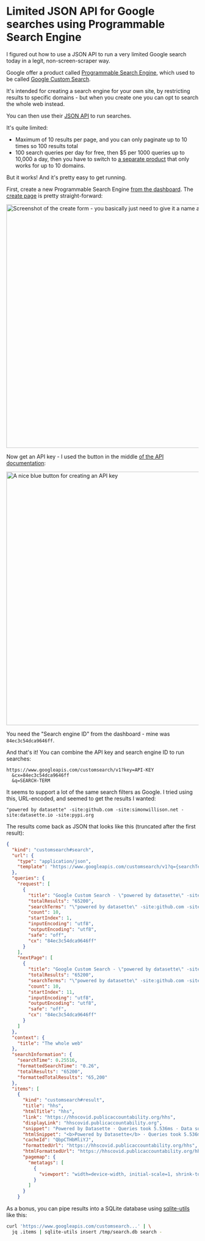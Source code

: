 # Limited JSON API for Google searches using Programmable Search Engine

I figured out how to use a JSON API to run a very limited Google search today in a legit, non-screen-scraper way.

Google offer a product called [Programmable Search Engine](https://programmablesearchengine.google.com/), which used to be called [Google Custom Search](https://en.wikipedia.org/wiki/Google_Programmable_Search_Engine).

It's intended for creating a search engine for your own site, by restricting results to specific domains - but when you create one you can opt to search the whole web instead.

You can then use their [JSON API](https://developers.google.com/custom-search/v1/overview) to run searches.

It's quite limited:

- Maximum of 10 results per page, and you can only paginate up to 10 times so 100 results total
- 100 search queries per day for free, then $5 per 1000 queries up to 10,000 a day, then you have to switch to [a separate product](https://developers.google.com/custom-search/v1/site_restricted_api) that only works for up to 10 domains.

But it works! And it's pretty easy to get running.

First, create a new Programmable Search Engine [from the dashboard](https://programmablesearchengine.google.com/controlpanel/all). The [create page](https://programmablesearchengine.google.com/controlpanel/create) is pretty straight-forward:

<img width="637" alt="Screenshot of the create form - you basically just need to give it a name and solve a captcha" src="https://github.com/simonw/til/assets/9599/c6da044a-9b70-4cf0-845a-bcc7350d3bd4">

Now get an API key - I used the button in the middle [of the API documentation](https://developers.google.com/custom-search/v1/overview):

<img width="663" alt="A nice blue button for creating an API key" src="https://github.com/simonw/til/assets/9599/abb28f91-9e16-42b5-b087-cbd343dbc1cc">

You need the "Search engine ID" from the dashboard - mine was `84ec3c54dca9646ff`.

And that's it! You can combine the API key and search engine ID to run searches:

```
https://www.googleapis.com/customsearch/v1?key=API-KEY
  &cx=84ec3c54dca9646ff
  &q=SEARCH-TERM
``````

It seems to support a lot of the same search filters as Google. I tried using this, URL-encoded, and seemed to get the results I wanted:

    "powered by datasette" -site:github.com -site:simonwillison.net -site:datasette.io -site:pypi.org

The results come back as JSON that looks like this (truncated after the first result):

```json
{
  "kind": "customsearch#search",
  "url": {
    "type": "application/json",
    "template": "https://www.googleapis.com/customsearch/v1?q={searchTerms}&num={count?}&start={startIndex?}&lr={language?}&safe={safe?}&cx={cx?}&sort={sort?}&filter={filter?}&gl={gl?}&cr={cr?}&googlehost={googleHost?}&c2coff={disableCnTwTranslation?}&hq={hq?}&hl={hl?}&siteSearch={siteSearch?}&siteSearchFilter={siteSearchFilter?}&exactTerms={exactTerms?}&excludeTerms={excludeTerms?}&linkSite={linkSite?}&orTerms={orTerms?}&relatedSite={relatedSite?}&dateRestrict={dateRestrict?}&lowRange={lowRange?}&highRange={highRange?}&searchType={searchType}&fileType={fileType?}&rights={rights?}&imgSize={imgSize?}&imgType={imgType?}&imgColorType={imgColorType?}&imgDominantColor={imgDominantColor?}&alt=json"
  },
  "queries": {
    "request": [
      {
        "title": "Google Custom Search - \"powered by datasette\" -site:github.com -site:simonwillison.net -site:datasette.io -site:pypi.org",
        "totalResults": "65200",
        "searchTerms": "\"powered by datasette\" -site:github.com -site:simonwillison.net -site:datasette.io -site:pypi.org",
        "count": 10,
        "startIndex": 1,
        "inputEncoding": "utf8",
        "outputEncoding": "utf8",
        "safe": "off",
        "cx": "84ec3c54dca9646ff"
      }
    ],
    "nextPage": [
      {
        "title": "Google Custom Search - \"powered by datasette\" -site:github.com -site:simonwillison.net -site:datasette.io -site:pypi.org",
        "totalResults": "65200",
        "searchTerms": "\"powered by datasette\" -site:github.com -site:simonwillison.net -site:datasette.io -site:pypi.org",
        "count": 10,
        "startIndex": 11,
        "inputEncoding": "utf8",
        "outputEncoding": "utf8",
        "safe": "off",
        "cx": "84ec3c54dca9646ff"
      }
    ]
  },
  "context": {
    "title": "The whole web"
  },
  "searchInformation": {
    "searchTime": 0.25516,
    "formattedSearchTime": "0.26",
    "totalResults": "65200",
    "formattedTotalResults": "65,200"
  },
  "items": [
    {
      "kind": "customsearch#result",
      "title": "hhs",
      "htmlTitle": "hhs",
      "link": "https://hhscovid.publicaccountability.org/hhs",
      "displayLink": "hhscovid.publicaccountability.org",
      "snippet": "Powered by Datasette · Queries took 5.536ms · Data source: U.S. Department of Health & Human Services · Home · Name Search · Dataset Search · Browse Datasets.",
      "htmlSnippet": "<b>Powered by Datasette</b> · Queries took 5.536ms · Data source: U.S. Department of Health &amp; Human Services &middot; Home &middot; Name Search &middot; Dataset Search &middot; Browse Datasets.",
      "cacheId": "QbpCTHbMliYJ",
      "formattedUrl": "https://hhscovid.publicaccountability.org/hhs",
      "htmlFormattedUrl": "https://hhscovid.publicaccountability.org/hhs",
      "pagemap": {
        "metatags": [
          {
            "viewport": "width=device-width, initial-scale=1, shrink-to-fit=no"
          }
        ]
      }
    }
```

As a bonus, you can pipe results into a SQLite database using [sqlite-utils](https://sqlite-utils.datasette.io/) like this:

```bash
curl 'https://www.googleapis.com/customsearch...' | \
  jq .items | sqlite-utils insert /tmp/search.db search -   
```
